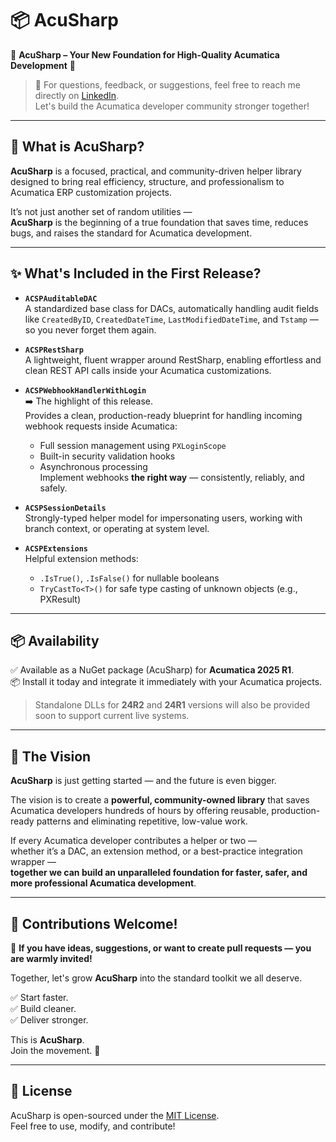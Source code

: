 # 📦 AcuSharp

🚀 **AcuSharp – Your New Foundation for High-Quality Acumatica Development** 🚀

> 💬 For questions, feedback, or suggestions, feel free to reach me directly on [LinkedIn](https://www.linkedin.com/in/har-gevorgyan).  
> Let's build the Acumatica developer community stronger together!

---

## 🔹 What is AcuSharp?

**AcuSharp** is a focused, practical, and community-driven helper library designed to bring real efficiency, structure, and professionalism to Acumatica ERP customization projects.

It’s not just another set of random utilities —  
**AcuSharp** is the beginning of a true foundation that saves time, reduces bugs, and raises the standard for Acumatica development.

---

## ✨ What's Included in the First Release?

- **`ACSPAuditableDAC`**  
  A standardized base class for DACs, automatically handling audit fields like `CreatedByID`, `CreatedDateTime`, `LastModifiedDateTime`, and `Tstamp` — so you never forget them again.

- **`ACSPRestSharp`**  
  A lightweight, fluent wrapper around RestSharp, enabling effortless and clean REST API calls inside your Acumatica customizations.

- **`ACSPWebhookHandlerWithLogin`**  
  ➡️ The highlight of this release.  
  Provides a clean, production-ready blueprint for handling incoming webhook requests inside Acumatica:
  - Full session management using `PXLoginScope`
  - Built-in security validation hooks
  - Asynchronous processing  
  Implement webhooks **the right way** — consistently, reliably, and safely.

- **`ACSPSessionDetails`**  
  Strongly-typed helper model for impersonating users, working with branch context, or operating at system level.

- **`ACSPExtensions`**  
  Helpful extension methods:
  - `.IsTrue()`, `.IsFalse()` for nullable booleans
  - `TryCastTo<T>()` for safe type casting of unknown objects (e.g., PXResult)

---

## 📦 Availability

✅ Available as a NuGet package (AcuSharp) for **Acumatica 2025 R1**.  
📦 Install it today and integrate it immediately with your Acumatica projects.

> Standalone DLLs for **24R2** and **24R1** versions will also be provided soon to support current live systems.

---

## 🌟 The Vision

**AcuSharp** is just getting started — and the future is even bigger.

The vision is to create a **powerful, community-owned library** that saves Acumatica developers hundreds of hours by offering reusable, production-ready patterns and eliminating repetitive, low-value work.

If every Acumatica developer contributes a helper or two —  
whether it’s a DAC, an extension method, or a best-practice integration wrapper —  
**together we can build an unparalleled foundation for faster, safer, and more professional Acumatica development**.

---

## 🤝 Contributions Welcome!

💬 **If you have ideas, suggestions, or want to create pull requests — you are warmly invited!**  

Together, let's grow **AcuSharp** into the standard toolkit we all deserve.

✅ Start faster.  
✅ Build cleaner.  
✅ Deliver stronger.

This is **AcuSharp**.  
Join the movement. 🚀

---

## 📜 License

AcuSharp is open-sourced under the [MIT License](./LICENSE).  
Feel free to use, modify, and contribute!